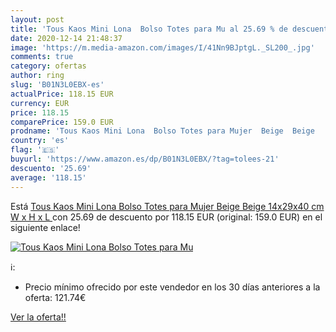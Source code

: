 ```yaml
---
layout: post
title: 'Tous Kaos Mini Lona  Bolso Totes para Mu al 25.69 % de descuento'
date: 2020-12-14 21:48:37
image: 'https://m.media-amazon.com/images/I/41Nn9BJptgL._SL200_.jpg'
comments: true
category: ofertas
author: ring
slug: 'B01N3L0EBX-es'
actualPrice: 118.15 EUR
currency: EUR
price: 118.15
comparePrice: 159.0 EUR
prodname: 'Tous Kaos Mini Lona  Bolso Totes para Mujer  Beige  Beige   14x29x40 cm  W x H x L '
country: 'es'
flag: '🇪🇸'
buyurl: 'https://www.amazon.es/dp/B01N3L0EBX/?tag=tolees-21'
descuento: '25.69'
average: '118.15'
---
```


Está [Tous Kaos Mini Lona  Bolso Totes para Mujer  Beige  Beige   14x29x40 cm  W x H x L ](https://www.amazon.es/dp/B01N3L0EBX/?tag=tolees-21) con 25.69 de descuento por 118.15 EUR (original: 159.0 EUR) en el siguiente enlace!

[![Tous Kaos Mini Lona  Bolso Totes para Mu](https://m.media-amazon.com/images/I/41Nn9BJptgL._SL200_.jpg)](https://www.amazon.es/dp/B01N3L0EBX/?tag=tolees-21)

ℹ️:

- Precio mínimo ofrecido por este vendedor en los 30 días anteriores a la oferta: 121.74€

[Ver la oferta!!](https://www.amazon.es/dp/B01N3L0EBX/?tag=tolees-21)
